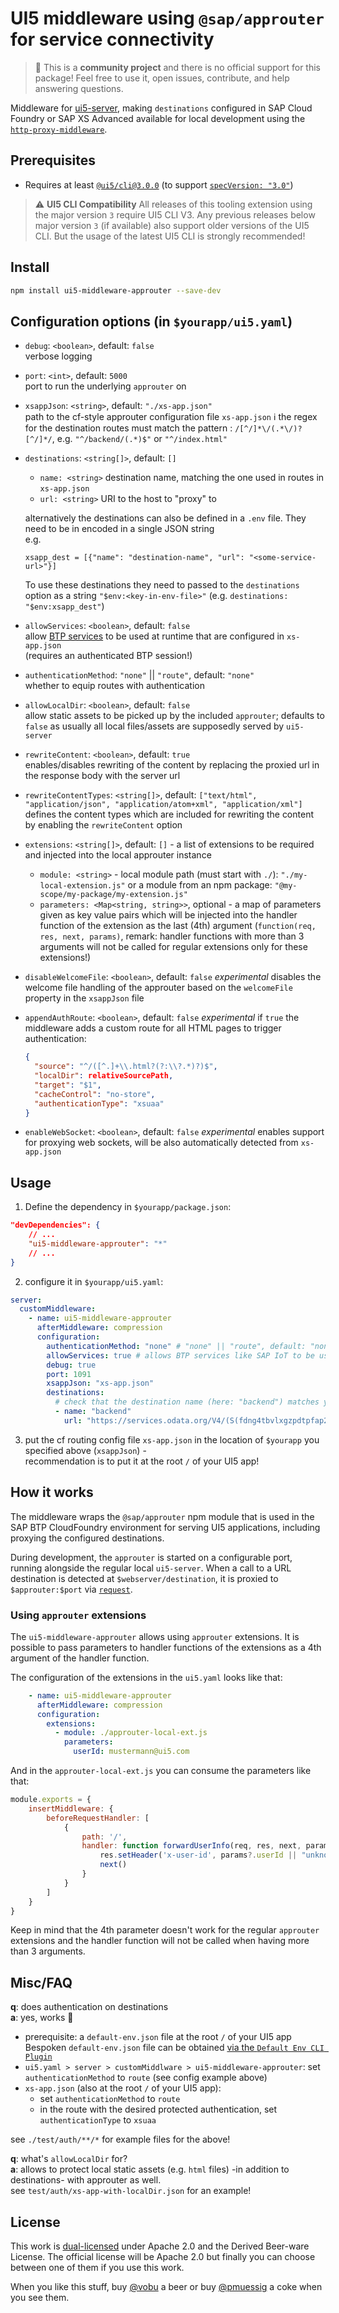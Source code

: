 # UI5 middleware using `@sap/approuter` for service connectivity

> :wave: This is a **community project** and there is no official support for this package! Feel free to use it, open issues, contribute, and help answering questions.

Middleware for [ui5-server](https://github.com/SAP/ui5-server), making `destinations` configured in SAP Cloud Foundry or SAP XS Advanced available for local development using the [`http-proxy-middleware`](https://www.npmjs.com/package/http-proxy-middleware).

## Prerequisites

- Requires at least [`@ui5/cli@3.0.0`](https://ui5.github.io/cli/v3/pages/CLI/) (to support [`specVersion: "3.0"`](https://ui5.github.io/cli/pages/Configuration/#specification-version-30))

> :warning: **UI5 CLI Compatibility**
> All releases of this tooling extension using the major version `3` require UI5 CLI V3. Any previous releases below major version `3` (if available) also support older versions of the UI5 CLI. But the usage of the latest UI5 CLI is strongly recommended!

## Install

```bash
npm install ui5-middleware-approuter --save-dev
```

## Configuration options (in `$yourapp/ui5.yaml`)

- `debug`: `<boolean>`, default: `false`  
verbose logging
- `port`: `<int>`, default: `5000`  
port to run the underlying `approuter` on

- `xsappJson`: `<string>`, default: `"./xs-app.json"`  
path to the cf-style approuter configuration file `xs-app.json`
:information_source: the regex for the destination routes must match the pattern : `/[^/]*\/(.*\/)?[^/]*/`, e.g. `"^/backend/(.*)$"` or `"^/index.html"`

- `destinations`: `<string[]>`, default: `[]`
  - `name: <string>` destination name, matching the one used in routes in `xs-app.json`  
  - `url: <string>` URI to the host to "proxy" to  
  
  alternatively the destinations can also be defined in a `.env` file. They need to be in encoded in a single JSON string  
  e.g.

  ```properties
  xsapp_dest = [{"name": "destination-name", "url": "<some-service-url>"}]
  ```

  To use these destinations they need to passed to the `destinations` option as a string `"$env:<key-in-env-file>"` (e.g. `destinations: "$env:xsapp_dest"`)

- `allowServices`: `<boolean>`, default: `false`  
allow [BTP services](https://discovery-center.cloud.sap/serviceCatalog?) to be used at runtime that are configured in `xs-app.json`  
(requires an authenticated BTP session!)

- `authenticationMethod`: `"none"` || `"route"`, default: `"none"`  
whether to equip routes with authentication

- `allowLocalDir`: `<boolean>`, default: `false`  
allow static assets to be picked up by the included `approuter`; defaults to `false` as usually all local files/assets are supposedly served by `ui5-server`

- `rewriteContent`: `<boolean>`, default: `true`  
enables/disables rewriting of the content by replacing the proxied url in the response body with the server url

- `rewriteContentTypes`: `<string[]>`, default: `["text/html", "application/json", "application/atom+xml", "application/xml"]`  
defines the content types which are included for rewriting the content by enabling the `rewriteContent` option

- `extensions`: `<string[]>`, default: `[]` - a list of extensions to be required and injected into the local approuter instance
  - `module: <string>` - local module path (must start with `./`): `"./my-local-extension.js"` or a module from an npm package: `"@my-scope/my-package/my-extension.js"`
  - `parameters: <Map<string, string>>`, optional - a map of parameters given as key value pairs which will be injected into the handler function of the extension as the last (4th) argument (`function(req, res, next, params)`, remark: handler functions with more than 3 arguments will not be called for regular extensions only for these extensions!)

- `disableWelcomeFile`: `<boolean>`, default: `false` *experimental*
disables the welcome file handling of the approuter based on the `welcomeFile` property in the `xsappJson` file

- `appendAuthRoute`: `<boolean>`, default: `false` *experimental*
if `true` the middleware adds a custom route for all HTML pages to trigger authentication:

  ```json
  {
    "source": "^/([^.]+\\.html?(?:\\?.*)?)$",
    "localDir": relativeSourcePath,
    "target": "$1",
    "cacheControl": "no-store",
    "authenticationType": "xsuaa"
  }
  ```

- `enableWebSocket`: `<boolean>`, default: `false` *experimental*
enables support for proxying web sockets, will be also automatically detected from `xs-app.json`

## Usage

1. Define the dependency in `$yourapp/package.json`:

```json
"devDependencies": {
    // ...
    "ui5-middleware-approuter": "*"
    // ...
}
```

2. configure it in `$yourapp/ui5.yaml`:

```yaml
server:
  customMiddleware:
    - name: ui5-middleware-approuter
      afterMiddleware: compression
      configuration:
        authenticationMethod: "none" # "none" || "route", default: "none"
        allowServices: true # allows BTP services like SAP IoT to be used 
        debug: true
        port: 1091
        xsappJson: "xs-app.json"
        destinations:
          # check that the destination name (here: "backend") matches your router in xs-app.json
          - name: "backend"
            url: "https://services.odata.org/V4/(S(fdng4tbvlxgzpdtpfap2rqss))/TripPinServiceRW/"
```

3. put the cf routing config file `xs-app.json` in the location of `$yourapp` you specified above (`xsappJson`) -  
recommendation is to put it at the root `/` of your UI5 app!

## How it works

The middleware wraps the `@sap/approuter` npm module that is used in the SAP BTP CloudFoundry environment for serving UI5 applications, including proxying the configured destinations.

During development, the `approuter` is started on a configurable port, running alongside the regular local `ui5-server`. When a call to a URL destination is detected at `$webserver/destination`, it is proxied to `$approuter:$port` via [`request`](https://www.npmjs.com/package/request).

### Using `approuter` extensions

The `ui5-middleware-approuter` allows using `approuter` extensions. It is possible to pass parameters to handler functions of the extensions as a 4th argument of the handler function.

The configuration of the extensions in the `ui5.yaml` looks like that:

```yaml
    - name: ui5-middleware-approuter
      afterMiddleware: compression
      configuration:
        extensions:
          - module: ./approuter-local-ext.js
            parameters:
              userId: mustermann@ui5.com
```

And in the `approuter-local-ext.js` you can consume the parameters like that:

```js
module.exports = {
    insertMiddleware: {
        beforeRequestHandler: [
            {
                path: '/',
                handler: function forwardUserInfo(req, res, next, params) {
                    res.setHeader('x-user-id', params?.userId || "unknown@ui5.com")
                    next()
                }
            }
        ]
    }
}
```

Keep in mind that the 4th parameter doesn't work for the regular `approuter` extensions and the handler function will not be called when having more than 3 arguments.

## Misc/FAQ

**q**: does authentication on destinations  
**a**: yes, works 🥳

- prerequisite: a `default-env.json` file at the root `/` of your UI5 app
Bespoken `default-env.json` file can be obtained [via the `Default Env CLI Plugin`](https://github.com/saphanaacademy/DefaultEnv)
- `ui5.yaml > server > customMiddlware > ui5-middleware-approuter`: set `authenticationMethod` to `route` (see config example above)
- `xs-app.json` (also at the root `/` of your UI5 app):
  - set `authenticationMethod` to `route`
  - in the route with the desired protected authentication, set `authenticationType` to `xsuaa`  

see `./test/auth/**/*` for example files for the above!

**q**: what's `allowLocalDir` for?  
**a**: allows to protect local static assets (e.g. `html` files) -in addition to destinations- with approuter as well.  
see `test/auth/xs-app-with-localDir.json` for an example!

## License

This work is [dual-licensed](../../LICENSE) under Apache 2.0 and the Derived Beer-ware License. The official license will be Apache 2.0 but finally you can choose between one of them if you use this work.

When you like this stuff, buy [@vobu](https://twitter.com/vobu) a beer or buy [@pmuessig](https://twitter.com/pmuessig) a coke when you see them.
